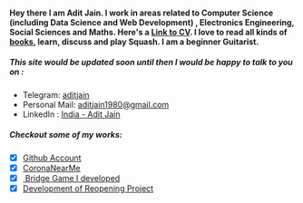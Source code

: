 #### Hey there I am Adit Jain. I work in areas related to Computer Science (including Data Science and Web Development) , Electronics Engineering, Social Sciences and Maths. Here's a  [Link to CV](https://docs.google.com/document/d/1dcmPbqKfTH2quXaWyJ6TVIee_BzMtYSlm8lYsROeZFc). I love to read all kinds of [books](https://docs.google.com/spreadsheets/d/1MjaHnDybAhPPjJOqcVM-cTij-4azN-dEXVDsHA-Q5mY/edit?usp=sharing), learn, discuss and play Squash. I am a beginner Guitarist. 
##### This site would be updated soon until then I would be happy to talk to you on :
- Telegram: [aditjain](t.me/aditjain)
- Personal Mail: [aditjain1980@gmail.com](mailto:aditjain1980@gmail.com)
- LinkedIn : [India - Adit Jain](https://www.linkedin.com/in/adit-jain/)


##### Checkout some of my works:
- [x] [Github Account](github.com/aditj)
- [x] [CoronaNearMe](coronanearme.com)
- [x] [ Bridge Game I developed ](bridgem.herokuapp.com)
- [x] [Development of Reopening Project](https://dalek2point3.github.io/reopen-website/)
